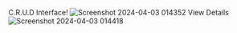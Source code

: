 C.R.U.D Interface!
![Screenshot 2024-04-03 014352](https://github.com/ArshPunisher/CRUD-MongoDB-/assets/86513926/73880f78-87a9-4b79-968e-7f016b116933)
View Details
![Screenshot 2024-04-03 014418](https://github.com/ArshPunisher/CRUD-MongoDB-/assets/86513926/9c6af880-de80-4315-a0f5-c118cb37799d)
